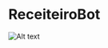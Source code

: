 # ReceiteiroBot

![Alt text](https://github.com/twofacess/ReceiteiroBot/blob/master/MVC_ReceiteiroBot_ClassesUML_novo.jpg "Diagrama MVC")
